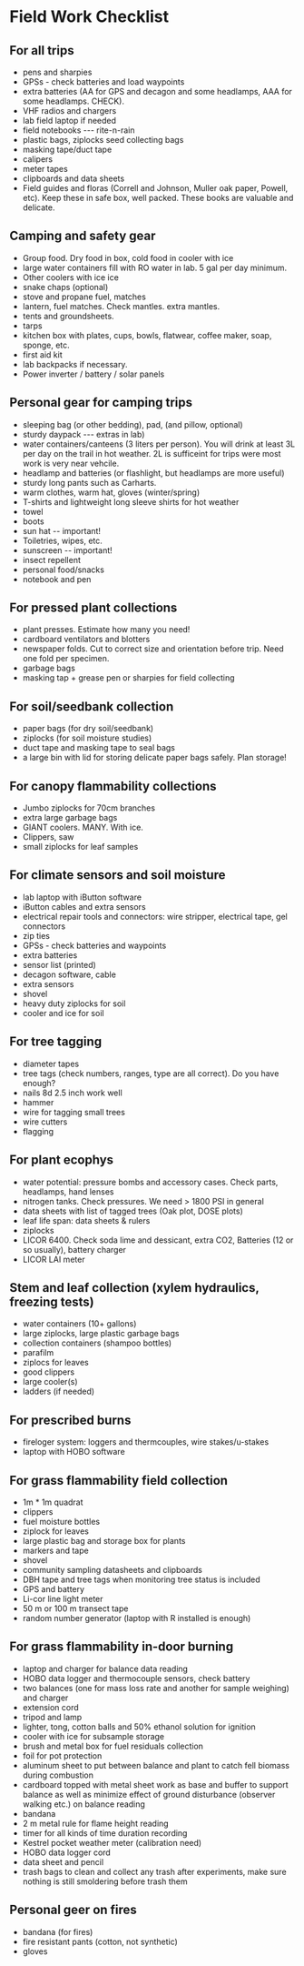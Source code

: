 Field Work Checklist
====================

For all trips
-------------

- pens and sharpies
- GPSs - check batteries and load waypoints
- extra batteries (AA for GPS and decagon and some headlamps, AAA for some headlamps. CHECK).
- VHF radios and chargers
- lab field laptop if needed
- field notebooks --- rite-n-rain
- plastic bags, ziplocks seed collecting bags
- masking tape/duct tape
- calipers
- meter tapes
- clipboards and data sheets
- Field guides and floras (Correll and Johnson, Muller oak paper, Powell, etc). Keep these in safe box, well packed. These books are valuable and delicate. 

Camping and safety gear
-----------------------

- Group food. Dry food in box, cold food in cooler with ice
- large water containers fill with RO water in lab. 5 gal per day minimum.
- Other coolers with ice ice
- snake chaps (optional)
- stove and propane fuel, matches
- lantern, fuel matches. Check mantles. extra mantles.
- tents and groundsheets.
- tarps
- kitchen box with plates, cups, bowls, flatwear, coffee maker, soap, sponge, etc.
- first aid kit
- lab backpacks if necessary.
- Power inverter / battery / solar panels

Personal gear for camping trips
-------------------------------
 
- sleeping bag (or other bedding), pad, (and pillow, optional)
- sturdy daypack --- extras in lab)
- water containers/canteens (3 liters per person). You will drink at least 3L per day on the trail in hot weather. 2L is sufficeint for trips were most work is very near vehcile.
- headlamp and batteries (or flashlight, but headlamps are more useful)
- sturdy long pants such as Carharts.
- warm clothes, warm hat, gloves (winter/spring)
- T-shirts and lightweight long sleeve shirts for hot weather
- towel
- boots
- sun hat -- important!
- Toiletries, wipes, etc.
- sunscreen -- important!
- insect repellent
- personal food/snacks
- notebook and pen

For pressed plant collections
-----------------------------
- plant presses. Estimate how many you need!
- cardboard ventilators and blotters
- newspaper folds. Cut to correct size and orientation before trip. Need one fold per specimen.
- garbage bags
- masking tap + grease pen or sharpies for field collecting

For soil/seedbank collection
----------------------------
- paper bags (for dry soil/seedbank)
- ziplocks (for soil moisture studies)
- duct tape and masking tape to seal bags
- a large bin with lid for storing delicate paper bags safely. Plan storage!

For canopy flammability collections
-----------------------------------

- Jumbo ziplocks for 70cm branches
- extra large garbage bags
- GIANT coolers. MANY. With ice.
- Clippers, saw
- small ziplocks for leaf samples


For climate sensors and soil moisture
-------------------------------------

- lab laptop with iButton software
- iButton cables and extra sensors
- electrical repair tools and connectors: wire stripper, electrical tape, gel connectors
- zip ties
- GPSs - check batteries and waypoints
- extra batteries
- sensor list (printed)
- decagon software, cable
- extra sensors
- shovel
- heavy duty ziplocks for soil
- cooler and ice for soil
  
For tree tagging
----------------

- diameter tapes
- tree tags (check numbers, ranges, type are all correct). Do you have enough?
- nails 8d 2.5 inch work well
- hammer
- wire for tagging small trees
- wire cutters
- flagging

For plant ecophys
-----------------

- water potential: pressure bombs and accessory cases. Check parts, headlamps, hand lenses
- nitrogen tanks. Check pressures. We need > 1800 PSI in general
- data sheets with list of tagged trees (Oak plot, DOSE plots) 
- leaf life span: data sheets & rulers
- ziplocks
- LICOR 6400.  Check soda lime and dessicant, extra CO2, Batteries (12 or so usually), battery charger
- LICOR LAI meter
  
Stem and leaf collection (xylem hydraulics, freezing tests)
-----------------------------------------------------------

- water containers (10+ gallons)
- large ziplocks, large plastic garbage bags
- collection containers (shampoo bottles)
- parafilm
- ziplocs for leaves
- good clippers
- large cooler(s)
- ladders (if needed)

For prescribed burns
--------------------
- fireloger system: loggers and thermcouples, wire stakes/u-stakes
- laptop with HOBO software

For grass flammability field collection
---------------------------------------
 
- 1m * 1m quadrat
- clippers
- fuel moisture bottles
- ziplock for leaves 
- large plastic bag and storage box for plants
- markers and tape
- shovel 
- community sampling datasheets and clipboards
- DBH tape and tree tags when monitoring tree status is included
- GPS and battery
- Li-cor line light meter
- 50 m or 100 m transect tape
- random number generator (laptop with R installed is enough)

For grass flammability in-door burning
--------------------------------------
- laptop and charger for balance data reading
- HOBO data logger and thermocouple sensors, check battery
- two balances (one for mass loss rate and another for sample weighing) and charger
- extension cord
- tripod and lamp 
- lighter, tong, cotton balls and 50% ethanol solution for ignition 
- cooler with ice for subsample storage
- brush and metal box for fuel residuals collection
- foil for pot protection
- aluminum sheet to put between balance and plant to catch fell biomass during combustion
- cardboard topped with metal sheet work as base and buffer to support balance as well as minimize effect of ground disturbance (observer walking etc.) on balance reading
- bandana
- 2 m metal rule for flame height reading
- timer for all kinds of time duration recording
- Kestrel pocket weather meter (calibration need)
- HOBO data logger cord
- data sheet and pencil
- trash bags to clean and collect any trash after experiments, make sure nothing is still smoldering before trash them 

  
Personal geer on fires
--------

- bandana (for fires)
- fire resistant pants (cotton, not synthetic)
- gloves

